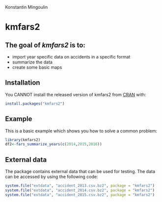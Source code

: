 Konstantin Mingoulin

<!-- README.md is generated from README.Rmd. Please edit that file -->

# kmfars2

<!-- badges: start -->

<!-- badges: end -->

## The goal of *kmfars2* is to:

  - import year specific data on accidents in a specific format
  - summarize the data
  - create some basic maps

## Installation

You CANNOT install the released version of kmfars2 from
[CRAN](https://CRAN.R-project.org) with:

``` r
install.packages("kmfars2")
```

## Example

This is a basic example which shows you how to solve a common problem:

``` r
library(kmfars2)
df2<-fars_summarize_years(c(2014,2015,2016))
```

## External data

The package contains external data that can be used for testing. The
data can be accessed by using the following code:

``` r
system.file("extdata", "accident_2013.csv.bz2", package = "kmfars2")
system.file("extdata", "accident_2014.csv.bz2", package = "kmfars2")
system.file("extdata", "accident_2015.csv.bz2", package = "kmfars2")
```
